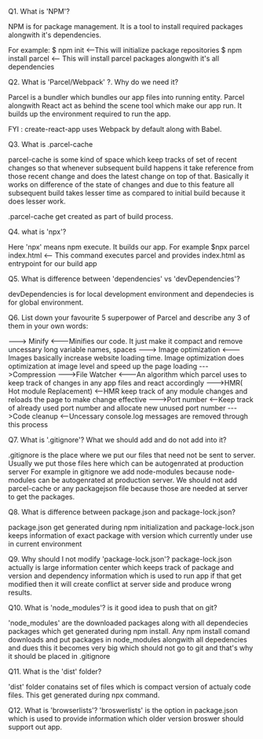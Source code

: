 Q1. What is 'NPM'?

NPM is for package management. It is a tool to install required packages alongwith it's dependencies.

For example:
$ npm init <--This will initialize package repositories
$ npm install parcel <-- This will install parcel packages alongwith it's all dependencies

Q2. What is 'Parcel/Webpack' ?. Why do we need it?

Parcel is a bundler which bundles our app files into running entity. 
Parcel alongwith React act as behind the scene tool which make our app run. It builds up the environment required to run the app.

FYI : create-react-app uses Webpack by default along with Babel.

Q3. What is .parcel-cache

parcel-cache is some kind of space which keep tracks of set of recent changes so that whenever subsequent build happens it take reference from those recent change and does the latest change on top of that.
Basically it works on difference of the state of changes and due to this feature all subsequent build takes lesser time as compared to initial build because it does lesser work.

.parcel-cache get created as part of build process.

Q4. what is 'npx'?

Here 'npx' means npm execute. It builds our app. For example 
$npx parcel index.html <-- This command executes parcel and provides index.html as entrypoint for our build app

Q5. What is difference between 'dependencies' vs 'devDependencies'?

devDependencies is for local development environment and dependecies is for global environment.

Q6. List down your favourite 5 superpower of Parcel and describe any 3 of them in your own words:

---> Minify <---Minifies our code. It just make it compact and remove uncessary long variable names, spaces
---> Image optimization <--- Images basically increase website loading time. Image optimization does optimization at image level and speed up the page loading
--->Compression 
--->File Watcher <---An algorithm which parcel uses to keep track of changes in any app files and react accordingly 
--->HMR( Hot module Replacement) <--HMR keep track of any module changes and reloads the page to make change effective
--->Port number <--Keep track of already used port number and allocate new unused port number
--->Code cleanup <--Uncessary console.log messages are removed through this process

Q7. What is '.gitignore'? What we should add and do not add into it?

.gitignore is the place where we put our files that need not be sent to server. Usually we put those files here which can be autogenrated at production server
For example in gitignore we add node-modules because node-modules can be autogenrated at production server. We should not add parcel-cache or any packagejson file because those are needed at server to get the packages.

Q8. What is difference between package.json and package-lock.json?

package.json get generated during npm initialization and package-lock.json keeps information of exact package with version which currently under use in current environment

Q9. Why should I not modify 'package-lock.json'?
package-lock.json actually is large information center which keeps track of package and version and dependency information which is used to run app if that get modified then it will create conflict at server side and produce wrong results.

Q10. What is 'node_modules'? is it good idea to push that on git?

'node_modules' are the downloaded packages along with all dependecies packages which get generated during npm install. Any npm install comand downloads and put packages in node_modules alongwith all depedencies and dues this it becomes very big which should not go to git and that's why it should be placed in .gitignore

Q11. What is the 'dist' folder?

'dist' folder conatains set of files which is compact version of actualy code files. This get generated during npx command.

Q12. What is 'browserlists'?
'broswerlists' is the option in package.json which is used to provide information which older version broswer should support out app.
